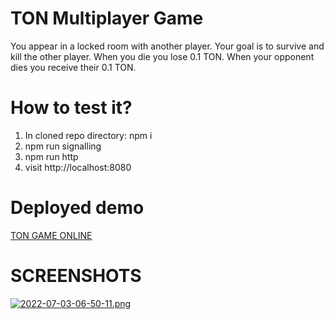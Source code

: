# TON Multiplayer Game
You appear in a locked room with another player. Your goal is to survive and kill the other player. When you die you lose 0.1 TON. When your opponent dies you receive their 0.1 TON.

# How to test it?

1. In cloned repo directory: npm i
2. npm run signalling
3. npm run http
4. visit http://localhost:8080

# Deployed demo

[TON GAME ONLINE](http://159.223.9.94:8080/)

# SCREENSHOTS

[![2022-07-03-06-50-11.png](https://i.postimg.cc/155k0vrG/2022-07-03-06-50-11.png)](https://postimg.cc/nMgSpY5r)
